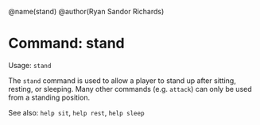 @name(stand)
@author(Ryan Sandor Richards)

# Command: stand
Usage: `stand`

The `stand` command is used to allow a player to stand up after sitting,
resting, or sleeping. Many other commands (e.g. `attack`) can only be used from
a standing position.

See also: `help sit`, `help rest`, `help sleep`
